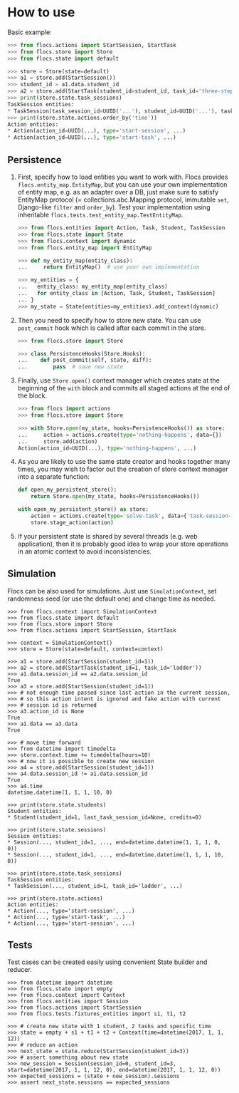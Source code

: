 # How to use

Basic example:

```python
>>> from flocs.actions import StartSession, StartTask
>>> from flocs.store import Store
>>> from flocs.state import default

>>> store = Store(state=default)
>>> a1 = store.add(StartSession())
>>> student_id = a1.data.student_id
>>> a2 = store.add(StartTask(student_id=student_id, task_id='three-steps-forward'))
>>> print(store.state.task_sessions)
TaskSession entities:
* TaskSession(task_session_id=UUID('...'), student_id=UUID('...'), task_id='three-steps-forward', solved=False, ...)
>>> print(store.state.actions.order_by('time'))
Action entities:
* Action(action_id=UUID(...), type='start-session', ...)
* Action(action_id=UUID(...), type='start-task', ...)

```

## Persistence

1. First, specify how to load entities you want to work with.
   Flocs provides `flocs.entity_map.EntityMap`, but you can use your own implementation of entity map,
   e.g. as an adapter over a DB, just make sure to satisfy EntityMap protocol
   (= collections.abc.Mapping protocol, immutable `set`, Django-like `filter` and `order_by`).
   Test your implementation using inheritable `flocs.tests.test_entity_map.TestEntityMap`.

    ```python
    >>> from flocs.entities import Action, Task, Student, TaskSession
    >>> from flocs.state import State
    >>> from flocs.context import dynamic
    >>> from flocs.entity_map import EntityMap

    >>> def my_entity_map(entity_class):
    ...     return EntityMap()  # use your own implementation

    >>> my_entities = {
    ...   entity_class: my_entity_map(entity_class)
    ...   for entity_class in [Action, Task, Student, TaskSession]
    ... }
    >>> my_state = State(entities=my_entities).add_context(dynamic)

    ```

2. Then you need to specify how to store new state.
   You can use `post_commit` hook which is called after each commit in the store.

    ```python
    >>> from flocs.store import Store

    >>> class PersistenceHooks(Store.Hooks):
    ...    def post_commit(self, state, diff):
    ...        pass  # save new state

    ```

3. Finally, use `Store.open()` context manager which creates state at the beginning of the `with` block
   and commits all staged actions at the end of the block.

    ```python
    >>> from flocs import actions
    >>> from flocs.store import Store

    >>> with Store.open(my_state, hooks=PersistenceHooks()) as store:
    ...     action = actions.create(type='nothing-happens', data={})
    ...     store.add(action)
    Action(action_id=UUID(...), type='nothing-happens', ...)

    ```

4. As you are likely to use the same state creator and hooks together many times, you may wish to factor out the creation of store context manager into a separate function:

    ```python
    def open_my_persistent_store():
        return Store.open(my_state, hooks=PersistenceHooks())

    with open_my_persistent_store() as store:
        action = actions.create(type='solve-task', data={'task-session-id': 25})
        store.stage_action(action)
    ```

5. If your persistent state is shared by several threads (e.g. web application), then it is probably good idea to wrap your store operations in an atomic context to avoid inconsistencies.


## Simulation

Flocs can be also used for simulations.
Just use `SimulationContext`, set randomness seed (or use the default one) and change time as needed.

    >>> from flocs.context import SimulationContext
    >>> from flocs.state import default
    >>> from flocs.store import Store
    >>> from flocs.actions import StartSession, StartTask

    >>> context = SimulationContext()
    >>> store = Store(state=default, context=context)

    >>> a1 = store.add(StartSession(student_id=1))
    >>> a2 = store.add(StartTask(student_id=1, task_id='ladder'))
    >>> a1.data.session_id == a2.data.session_id
    True
    >>> a3 = store.add(StartSession(student_id=1))
    >>> # not enough time passed since last action in the current session,
    >>> # so this action intent is ignored and fake action with current
    >>> # session id is returned
    >>> a3.action_id is None
    True
    >>> a1.data == a3.data
    True

    >>> # move time forward
    >>> from datetime import timedelta
    >>> store.context.time += timedelta(hours=10)
    >>> # now it is possible to create new session
    >>> a4 = store.add(StartSession(student_id=1))
    >>> a4.data.session_id != a1.data.session_id
    True
    >>> a4.time
    datetime.datetime(1, 1, 1, 10, 0)

    >>> print(store.state.students)
    Student entities:
    * Student(student_id=1, last_task_session_id=None, credits=0)

    >>> print(store.state.sessions)
    Session entities:
    * Session(..., student_id=1, ..., end=datetime.datetime(1, 1, 1, 0, 0))
    * Session(..., student_id=1, ..., end=datetime.datetime(1, 1, 1, 10, 0))

    >>> print(store.state.task_sessions)
    TaskSession entities:
    * TaskSession(..., student_id=1, task_id='ladder', ...)

    >>> print(store.state.actions)
    Action entities:
    * Action(..., type='start-session', ...)
    * Action(..., type='start-task', ...)
    * Action(..., type='start-session', ...)


## Tests

Test cases can be created easily using convenient State builder and reducer.

    >>> from datetime import datetime
    >>> from flocs.state import empty
    >>> from flocs.context import Context
    >>> from flocs.entities import Session
    >>> from flocs.actions import StartSession
    >>> from flocs.tests.fixtures_entities import s1, t1, t2

    >>> # create new state with 1 student, 2 tasks and specific time
    >>> state = empty + s1 + t1 + t2 + Context(time=datetime(2017, 1, 1, 12))
    >>> # reduce an action
    >>> next_state = state.reduce(StartSession(student_id=3))
    >>> # assert something about new state
    >>> new_session = Session(session_id=0, student_id=3, start=datetime(2017, 1, 1, 12, 0), end=datetime(2017, 1, 1, 12, 0))
    >>> expected_sessions = (state + new_session).sessions
    >>> assert next_state.sessions == expected_sessions
